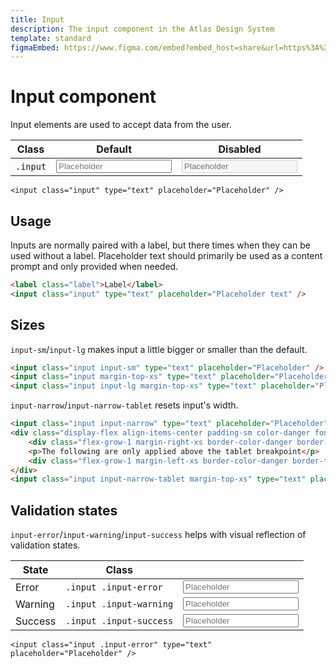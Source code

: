 ```yaml
---
title: Input
description: The input component in the Atlas Design System
template: standard
figmaEmbed: https://www.figma.com/embed?embed_host=share&url=https%3A%2F%2Fwww.figma.com%2Ffile%2FuVA2amRR71yJZ0GS6RI6zL%2F%25F0%259F%258C%259E-Atlas-Design-Library%3Fnode-id%3D506%253A1176
---
```


# Input component

Input elements are used to accept data from the user.

| Class    | Default                                                       | Disabled                                                               |
| -------- | ------------------------------------------------------------- | ---------------------------------------------------------------------- |
| `.input` | <input class="input" type="text" placeholder="Placeholder" /> | <input class="input" type="text" placeholder="Placeholder" disabled /> |

```abut-html
<input class="input" type="text" placeholder="Placeholder" />
```

## Usage

Inputs are normally paired with a label, but there times when they can be used without a label. Placeholder text should primarily be used as a content prompt and only provided when needed.

```html
<label class="label">Label</label>
<input class="input" type="text" placeholder="Placeholder text" />
```

## Sizes

`input-sm`/`input-lg` makes input a little bigger or smaller than the default.

```html
<input class="input input-sm" type="text" placeholder="Placeholder" />
<input class="input margin-top-xs" type="text" placeholder="Placeholder" />
<input class="input input-lg margin-top-xs" type="text" placeholder="Placeholder" />
```

`input-narrow`/`input-narrow-tablet` resets input's width.

```html
<input class="input input-narrow" type="text" placeholder="Placeholder" />
<div class="display-flex align-items-center padding-sm color-danger font-size-sm">
	<div class="flex-grow-1 margin-right-xs border-color-danger border-top"></div>
	<p>The following are only applied above the tablet breakpoint</p>
	<div class="flex-grow-1 margin-left-xs border-color-danger border-top"></div>
</div>
<input class="input input-narrow-tablet margin-top-xs" type="text" placeholder="Placeholder" />
```

## Validation states

`input-error`/`input-warning`/`input-success` helps with visual reflection of validation states.

| State   | Class                   |                                                                             |
| ------- | ----------------------- | --------------------------------------------------------------------------- |
| Error   | `.input .input-error`   | <input class="input input-error" type="text" placeholder="Placeholder" />   |
| Warning | `.input .input-warning` | <input class="input input-warning" type="text" placeholder="Placeholder" /> |
| Success | `.input .input-success` | <input class="input input-success" type="text" placeholder="Placeholder" /> |

```abut-html
<input class="input .input-error" type="text" placeholder="Placeholder" />
```

